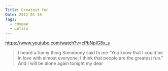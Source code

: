 ```yaml
---
Title: Greatest fun
Date: 2012-01-18
Tags:
  - слушаю
  - цитата
---
```


https://www.youtube.com/watch?v=cPbNpIG8x_s

> I heard a funny thing
Somebody said to me
“You know that I could be in love with almost everyone;
I think that people are the greatest fun.”
And I will be alone again tonight my dear